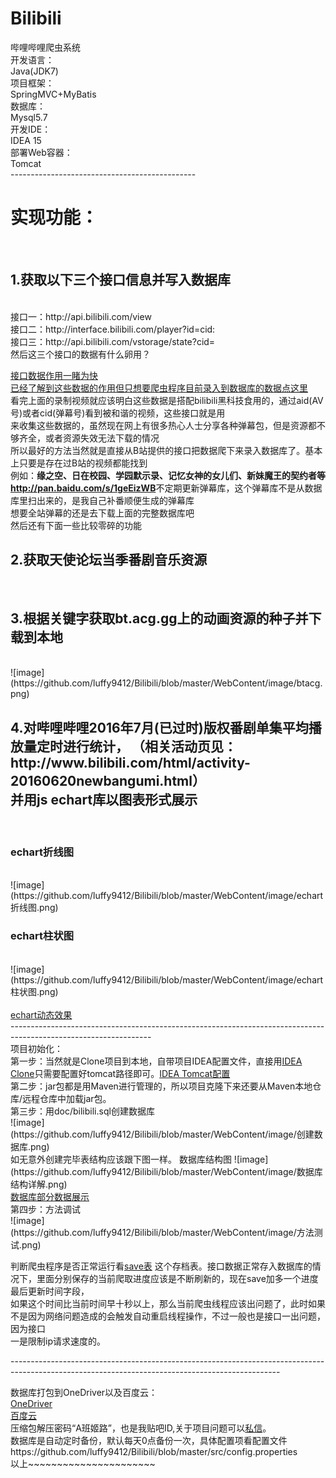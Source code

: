 # Bilibili<br/>
哔哩哔哩爬虫系统<br/>
开发语言：<br/>
Java(JDK7)<br/>
项目框架：<br/>
SpringMVC+MyBatis<br/>
数据库：<br/>
Mysql5.7<br/>
开发IDE：<br/>
IDEA 15<br/>
部署Web容器：<br/>
Tomcat<br/>
----------------------------------------------<br/>
<h1 >实现功能：</h1><br/>
<h2 >1.获取以下三个接口信息并写入数据库</h2><br/>
接口一：http://api.bilibili.com/view<br/>
接口二：http://interface.bilibili.com/player?id=cid:<br/>
接口三：http://api.bilibili.com/vstorage/state?cid=<br/>
然后这三个接口的数据有什么卵用？</br>

<a href="http://ww2.sinaimg.cn/large/005Jr6NYgw1f5x82npzo1g310b0lse8e.gif">接口数据作用一睹为快</a></br>
<a href="#down">已经了解到这些数据的作用但只想要爬虫程序目前录入到数据库的数据点这里</a></br>
看完上面的录制视频就应该明白这些数据是搭配bilibili黑科技食用的，通过aid(AV号)或者cid(弹幕号)看到被和谐的视频，这些接口就是用</br>
来收集这些数据的，虽然现在网上有很多热心人士分享各种弹幕包，但是资源都不够齐全，或者资源失效无法下载的情况</br>
所以最好的方法当然就是直接从B站提供的接口把数据爬下来录入数据库了。基本上只要是存在过B站的视频都能找到</br>
例如：<b>缘之空、日在校园、学园默示录、记忆女神的女儿们、新妹魔王的契约者等</br>
http://pan.baidu.com/s/1geEizWB</b>不定期更新弹幕库，这个弹幕库不是从数据库里扫出来的，是我自己补番顺便生成的弹幕库</br>
想要全站弹幕的还是去下载上面的完整数据库吧</br>
然后还有下面一些比较零碎的功能</br>

<h2 >2.获取天使论坛当季番剧音乐资源</h2><br/>
<h2 >3.根据关键字获取bt.acg.gg上的动画资源的种子并下载到本地</h2><br/>
![image](https://github.com/luffy9412/Bilibili/blob/master/WebContent/image/btacg.png)<br/>
<h2 >4.对哔哩哔哩2016年7月(已过时)版权番剧单集平均播放量定时进行统计，                          （相关活动页见：http://www.bilibili.com/html/activity-20160620newbangumi.html）<br/>
并用js echart库以图表形式展示</h2><br/>
<h3 >echart折线图</h3><br/>
![image](https://github.com/luffy9412/Bilibili/blob/master/WebContent/image/echart折线图.png)<br/>
<h3 >echart柱状图</h3><br/>
![image](https://github.com/luffy9412/Bilibili/blob/master/WebContent/image/echart柱状图.png)<br/>
<br/>
<a href="http://ww2.sinaimg.cn/large/005Jr6NYgw1f5x1fnohh7g30zg0i07wv.gif">echart动态效果</a><br/>
-----------------------------------------------------------------------------------------------------------------<br/>
项目初始化：<br/>
第一步：当然就是Clone项目到本地，自带项目IDEA配置文件，直接用<a href="http://ww4.sinaimg.cn/large/005Jr6NYgw1f5x65v49sag310b0klu0x.gif">IDEA Clone</a>只需要配置好tomcat路径即可。<a href="http://ww3.sinaimg.cn/large/005Jr6NYgw1f5x1hv77cog30tx0l0b29.gif">IDEA Tomcat配置<a/><br/>
第二步：jar包都是用Maven进行管理的，所以项目克隆下来还要从Maven本地仓库/远程仓库中加载jar包。<br/>
第三步：用doc/bilibili.sql创建数据库<br/>
![image](https://github.com/luffy9412/Bilibili/blob/master/WebContent/image/创建数据库.png)<br/>
如无意外创建完毕表结构应该跟下图一样。
数据库结构图
![image](https://github.com/luffy9412/Bilibili/blob/master/WebContent/image/数据库结构详解.png)<br/>
<a href="http://ww3.sinaimg.cn/large/005Jr6NYgw1f5x22mc4zlg30x40bye81.gif">数据库部分数据展示</a><br/>
第四步：方法调试<br/>
![image](https://github.com/luffy9412/Bilibili/blob/master/WebContent/image/方法测试.png)<br/>

判断爬虫程序是否正常运行看<a href="http://ww4.sinaimg.cn/large/005Jr6NYgw1f6lnjsvu1rg30yq0mgb2c.gif">save表</a>
这个存档表。接口数据正常存入数据库的情况下，里面分别保存的当前爬取进度应该是不断刷新的，现在save加多一个进度最后更新时间字段，<br/>
如果这个时间比当前时间早十秒以上，那么当前爬虫线程应该出问题了，此时如果不是因为网络问题造成的会触发自动重启线程操作，不过一般也是接口一出问题，因为接口<br/>
一是限制ip请求速度的。<br/>


-------------------------------------------------------------------------------------------------------------------------------------------------<br/>

数据库打包到OneDriver以及百度云：<br/>
<a name='down' href='https://1drv.ms/f/s!AqIrS5Y3YYnjg00rhqs5pOw6KO4n'>OneDriver</a><br/>
<a href='http://pan.baidu.com/s/1kUSnXKN'>百度云</a><br/>
压缩包解压密码“A班姬路”，也是我贴吧ID,关于项目问题可以<a href="http://tieba.baidu.com/im/pcmsg?from=820363216">私信</a>。<br/>
数据库是自动定时备份，默认每天0点备份一次，具体配置项看配置文件https://github.com/luffy9412/Bilibili/blob/master/src/config.properties<br/>
以上~~~~~~~~~~~~~~~~~~~~~~<br/>
